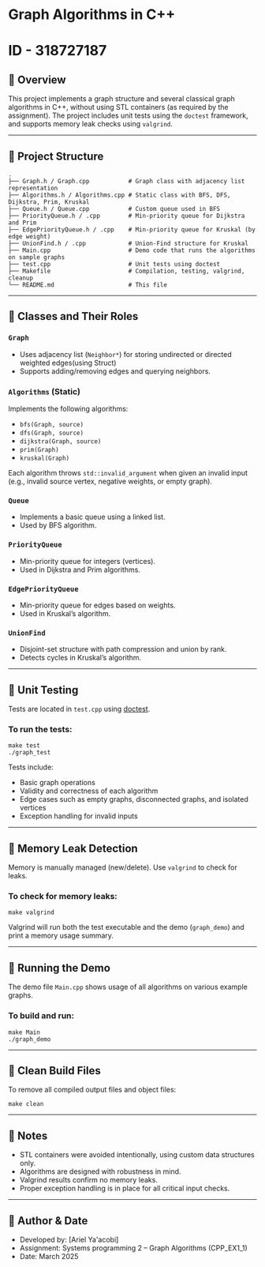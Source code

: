 # Graph Algorithms in C++
# ID - 318727187
## 🧠 Overview

This project implements a graph structure and several classical graph algorithms in C++, without using STL containers (as required by the assignment).
The project includes unit tests using the `doctest` framework, and supports memory leak checks using `valgrind`.

---

## 📂 Project Structure

```
.
├── Graph.h / Graph.cpp           # Graph class with adjacency list representation  
├── Algorithms.h / Algorithms.cpp # Static class with BFS, DFS, Dijkstra, Prim, Kruskal  
├── Queue.h / Queue.cpp           # Custom queue used in BFS  
├── PriorityQueue.h / .cpp        # Min-priority queue for Dijkstra and Prim  
├── EdgePriorityQueue.h / .cpp    # Min-priority queue for Kruskal (by edge weight)  
├── UnionFind.h / .cpp            # Union-Find structure for Kruskal  
├── Main.cpp                      # Demo code that runs the algorithms on sample graphs  
├── test.cpp                      # Unit tests using doctest  
├── Makefile                      # Compilation, testing, valgrind, cleanup  
└── README.md                     # This file  
```

---

## 🧱 Classes and Their Roles

### `Graph`
- Uses adjacency list (`Neighbor*`) for storing undirected or directed weighted edges(using Struct)
- Supports adding/removing edges and querying neighbors.

### `Algorithms` (Static)
Implements the following algorithms:
- `bfs(Graph, source)`
- `dfs(Graph, source)`
- `dijkstra(Graph, source)`
- `prim(Graph)`
- `kruskal(Graph)`

Each algorithm throws `std::invalid_argument` when given an invalid input (e.g., invalid source vertex, negative weights, or empty graph).

### `Queue`
- Implements a basic queue using a linked list.
- Used by BFS algorithm.

### `PriorityQueue`
- Min-priority queue for integers (vertices).
- Used in Dijkstra and Prim algorithms.

### `EdgePriorityQueue`
- Min-priority queue for edges based on weights.
- Used in Kruskal’s algorithm.

### `UnionFind`
- Disjoint-set structure with path compression and union by rank.
- Detects cycles in Kruskal’s algorithm.

---

## 🧪 Unit Testing

Tests are located in `test.cpp` using [doctest](https://github.com/doctest/doctest).

### To run the tests:
```
make test  
./graph_test
```

Tests include:
- Basic graph operations
- Validity and correctness of each algorithm
- Edge cases such as empty graphs, disconnected graphs, and isolated vertices
- Exception handling for invalid inputs

---

## 🧼 Memory Leak Detection

Memory is manually managed (new/delete). Use `valgrind` to check for leaks.

### To check for memory leaks:
```
make valgrind
```

Valgrind will run both the test executable and the demo (`graph_demo`) and print a memory usage summary.

---

## 🚀 Running the Demo

The demo file `Main.cpp` shows usage of all algorithms on various example graphs.

### To build and run:
```
make Main  
./graph_demo
```

---

## 🧹 Clean Build Files

To remove all compiled output files and object files:
```
make clean
```

---

## 📌 Notes

- STL containers were avoided intentionally, using custom data structures only.
- Algorithms are designed with robustness in mind.
- Valgrind results confirm no memory leaks.
- Proper exception handling is in place for all critical input checks.

---

## 📅 Author & Date

- Developed by: [Ariel Ya'acobi]  
- Assignment: Systems programming 2 – Graph Algorithms (CPP_EX1_1)  
- Date: March 2025

